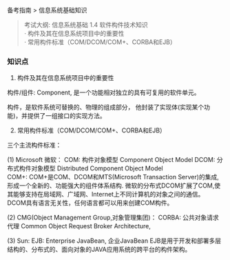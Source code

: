 备考指南 > 信息系统基础知识

> 考试大纲: 信息系统基础
> 1.4 软件构件技术知识  
> · 构件及其在信息系统项目中的重要性  
> · 常用构件标准（COM/DCOM/COM+、CORBA和EJB）  



### 知识点

1. 构件及其在信息系统项目中的重要性  

构件/组件:  Component, 是一个功能相对独立的具有可复用的软件单元。

构件，是软件系统可替换的、物理的组成部分， 他封装了实现体(实现某个功能)，并提供了一组接口的实现方法。  



2. 常用构件标准（COM/DCOM/COM+、CORBA和EJB） 

三个主流构件标准：

(1) Microsoft 微软：
COM: 构件对象模型 Component Object Model 
DCOM: 分布式构件对象模型 Distributed Component Object Model   
COM+: COM+是COM、DCOM和MTS(Microsoft Transaction Server)的集成,形成一个全新的、功能强大的组件体系结构.
微软的分布式DCOM扩展了COM,使其能够支持在局域网、广域网、Internet上不同计算机的对象之间的通信。
DCOM具有语言无关性，任何语言都可以用来创建COM构件。

(2) CMG(Object Management Group,对象管理集团)：
CORBA: 公共对象请求代理 Common Object Request Broker Architecture,

(3) Sun: 
EJB: Enterprise JavaBean, 企业JavaBean
EJB是用于开发和部署多层结构的、分布式的、面向对象的JAVA应用系统的跨平台的构件架构。

